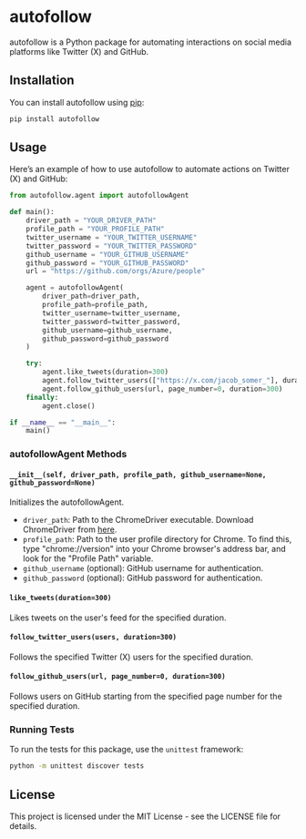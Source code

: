 # autofollow

autofollow is a Python package for automating interactions on social media platforms like Twitter (X) and GitHub.

## Installation

You can install autofollow using [pip](https://pypi.org/project/autofollow/):

```bash
pip install autofollow
```

## Usage

Here’s an example of how to use autofollow to automate actions on Twitter (X) and GitHub:

```python
from autofollow.agent import autofollowAgent

def main():
    driver_path = "YOUR_DRIVER_PATH"
    profile_path = "YOUR_PROFILE_PATH"
    twitter_username = "YOUR_TWITTER_USERNAME"
    twitter_password = "YOUR_TWITTER_PASSWORD"
    github_username = "YOUR_GITHUB_USERNAME"
    github_password = "YOUR_GITHUB_PASSWORD"
    url = "https://github.com/orgs/Azure/people"

    agent = autofollowAgent(
        driver_path=driver_path,
        profile_path=profile_path,
        twitter_username=twitter_username,
        twitter_password=twitter_password,
        github_username=github_username,
        github_password=github_password
    )

    try:
        agent.like_tweets(duration=300)
        agent.follow_twitter_users(["https://x.com/jacob_somer_"], duration=300)
        agent.follow_github_users(url, page_number=0, duration=300)
    finally:
        agent.close()

if __name__ == "__main__":
    main()
```

### autofollowAgent Methods

#### `__init__(self, driver_path, profile_path, github_username=None, github_password=None)`

Initializes the autofollowAgent.

- `driver_path`: Path to the ChromeDriver executable. Download ChromeDriver from [here](https://googlechromelabs.github.io/chrome-for-testing/).
- `profile_path`: Path to the user profile directory for Chrome. To find this, type "chrome://version" into your Chrome browser's address bar, and look for the "Profile Path" variable.
- `github_username` (optional): GitHub username for authentication.
- `github_password` (optional): GitHub password for authentication.

#### `like_tweets(duration=300)`

Likes tweets on the user's feed for the specified duration.

#### `follow_twitter_users(users, duration=300)`

Follows the specified Twitter (X) users for the specified duration.

#### `follow_github_users(url, page_number=0, duration=300)`

Follows users on GitHub starting from the specified page number for the specified duration.

### Running Tests

To run the tests for this package, use the `unittest` framework:

```bash
python -m unittest discover tests
```

## License

This project is licensed under the MIT License - see the LICENSE file for details.
